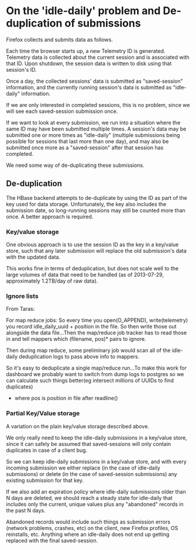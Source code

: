 On the 'idle-daily' problem and De-duplication of submissions
=============================================================

Firefox collects and submits data as follows.

Each time the browser starts up, a new Telemetry ID is generated. Telemetry
data is collected about the current session and is associated with that ID.
Upon shutdown, the session data is written to disk using that session's ID. 

Once a day, the collected sessions' data is submitted as "saved-session"
information, and the currently running session's data is submitted as
"idle-daily" information.

If we are only interested in completed sessions, this is no problem, since we
will see each saved-session submission once.

If we want to look at every submission, we run into a situation where the same
ID may have been submitted multiple times. A session's data may be submitted
one or more times as "idle-daily" (multiple submissions being possible for
sessions that last more than one day), and may also be submitted once more as
a "saved-session" after that session has completed.

We need some way of de-duplicating these submissions.

De-duplication
--------------

The HBase backend attempts to de-duplicate by using the ID as part of the key
used for data storage. Unfortunately, the key also includes the submission
date, so long-running sessions may still be counted more than once. A better
approach is required.

### Key/value storage
One obvious approach is to use the session ID as the key in a key/value store,
such that any later submission will replace the old submission's data with the
updated data.

This works fine in terms of deduplication, but does not scale well to the large
volumes of data that need to be handled (as of 2013-07-29, approximately
1.2TB/day of raw data).

### Ignore lists
From Taras:

For map reduce jobs:
So every time you open(O_APPEND), write(telemetry) you record
idle_daily_uuid + position in the file. So then write those out
alongside the data file...Then the map/reduce job tracker has to read
those in and tell mappers which (filename, pos)* pairs to ignore.

Then during map reduce, some preliminary  job would scan all of the
idle-daily deduplication logs to pass above info to mappers.

So it's easy to deduplicate a single map/reduce run...To make this work
for dashboard we probably want to switch from dump logs to postgres so
we can calculate such things better(eg intersect millions of UUIDs to
find duplicates)

* where pos is position in file after readline()

### Partial Key/Value storage
A variation on the plain key/value storage described above.

We only really need to keep the idle-daily submissions in a key/value store,
since it can safely be assumed that saved-sessions will only contain duplicates
in case of a client bug.

So we can keep idle-daily submissions in a key/value store, and with every
incoming submission we either replace (in the case of idle-daily submissions)
or delete (in the case of saved-session submissions) any existing submission
for that key.

If we also add an expiration policy where idle-daily submissions older than N
days are deleted, we should reach a steady state for idle-daily that includes
only the current, unique values plus any "abandoned" records in the past N
days.

Abandoned records would include such things as submission errors (network
problems, crashes, etc) on the client, new Firefox profiles, OS reinstalls,
etc. Anything where an idle-daily does not end up getting replaced with the
final saved-session.
